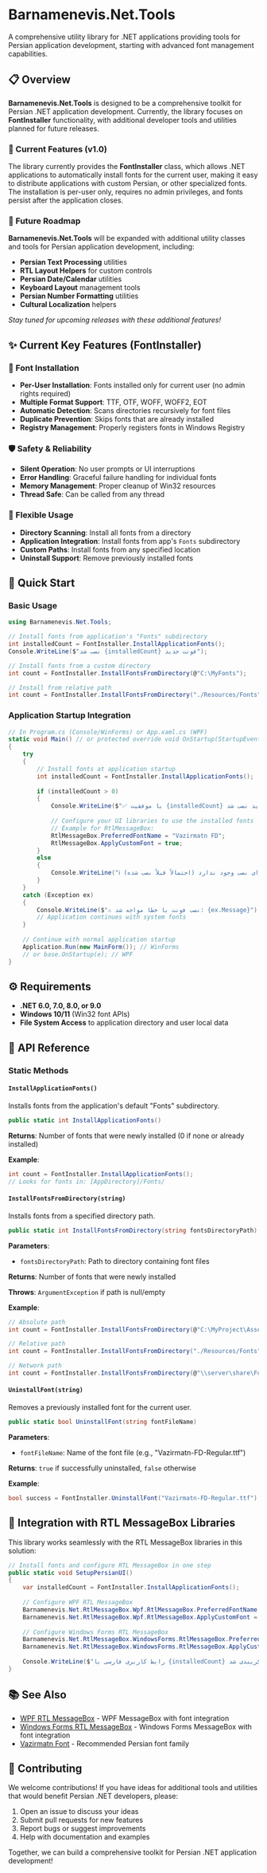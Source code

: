 ﻿# Barnamenevis.Net.Tools

A comprehensive utility library for .NET applications providing tools for Persian application development, starting with advanced font management capabilities.

## 📋 Overview

**Barnamenevis.Net.Tools** is designed to be a comprehensive toolkit for Persian .NET application development. Currently, the library focuses on **FontInstaller** functionality, with additional developer tools and utilities planned for future releases.

### 🔧 Current Features (v1.0)

The library currently provides the **FontInstaller** class, which allows .NET applications to automatically install fonts for the current user, making it easy to distribute applications with custom Persian, or other specialized fonts. The installation is per-user only, requires no admin privileges, and fonts persist after the application closes.

### 🚀 Future Roadmap

**Barnamenevis.Net.Tools** will be expanded with additional utility classes and tools for Persian application development, including:
- **Persian Text Processing** utilities
- **RTL Layout Helpers** for custom controls
- **Persian Date/Calendar** utilities  
- **Keyboard Layout** management tools
- **Persian Number Formatting** utilities
- **Cultural Localization** helpers

*Stay tuned for upcoming releases with these additional features!*

## ✨ Current Key Features (FontInstaller)

### 📝 Font Installation
- **Per-User Installation**: Fonts installed only for current user (no admin rights required)
- **Multiple Format Support**: TTF, OTF, WOFF, WOFF2, EOT
- **Automatic Detection**: Scans directories recursively for font files
- **Duplicate Prevention**: Skips fonts that are already installed
- **Registry Management**: Properly registers fonts in Windows Registry

### 🛡️ Safety & Reliability
- **Silent Operation**: No user prompts or UI interruptions
- **Error Handling**: Graceful failure handling for individual fonts
- **Memory Management**: Proper cleanup of Win32 resources
- **Thread Safe**: Can be called from any thread

### 🔧 Flexible Usage
- **Directory Scanning**: Install all fonts from a directory
- **Application Integration**: Install fonts from app's `Fonts` subdirectory
- **Custom Paths**: Install fonts from any specified location
- **Uninstall Support**: Remove previously installed fonts

## 🚀 Quick Start

### Basic Usage

```csharp
using Barnamenevis.Net.Tools;

// Install fonts from application's "Fonts" subdirectory
int installedCount = FontInstaller.InstallApplicationFonts();
Console.WriteLine($"نصب شد {installedCount} فونت جدید");

// Install fonts from a custom directory
int count = FontInstaller.InstallFontsFromDirectory(@"C:\MyFonts");

// Install from relative path
int count = FontInstaller.InstallFontsFromDirectory("./Resources/Fonts");
```

### Application Startup Integration

```csharp
// In Program.cs (Console/WinForms) or App.xaml.cs (WPF)
static void Main() // or protected override void OnStartup(StartupEventArgs e)
{
    try
    {
        // Install fonts at application startup
        int installedCount = FontInstaller.InstallApplicationFonts();
        
        if (installedCount > 0)
        {
            Console.WriteLine($"✅ با موفقیت {installedCount} فونت جدید نصب شد");
            
            // Configure your UI libraries to use the installed fonts
            // Example for RtlMessageBox:
            RtlMessageBox.PreferredFontName = "Vazirmatn FD";
            RtlMessageBox.ApplyCustomFont = true;
        }
        else
        {
            Console.WriteLine("ℹ️ فونت جدیدی برای نصب وجود ندارد (احتمالاً قبلاً نصب شده)");
        }
    }
    catch (Exception ex)
    {
        Console.WriteLine($"⚠️ نصب فونت با خطا مواجه شد: {ex.Message}");
        // Application continues with system fonts
    }
    
    // Continue with normal application startup
    Application.Run(new MainForm()); // WinForms
    // or base.OnStartup(e); // WPF
}
```

## ⚙️ Requirements

- **.NET 6.0, 7.0, 8.0, or 9.0**
- **Windows 10/11** (Win32 font APIs)
- **File System Access** to application directory and user local data

## 📖 API Reference

### Static Methods

#### `InstallApplicationFonts()`
Installs fonts from the application's default "Fonts" subdirectory.

```csharp
public static int InstallApplicationFonts()
```

**Returns**: Number of fonts that were newly installed (0 if none or already installed)

**Example**:
```csharp
int count = FontInstaller.InstallApplicationFonts();
// Looks for fonts in: [AppDirectory]/Fonts/
```

#### `InstallFontsFromDirectory(string)`
Installs fonts from a specified directory path.

```csharp
public static int InstallFontsFromDirectory(string fontsDirectoryPath)
```

**Parameters**:
- `fontsDirectoryPath`: Path to directory containing font files

**Returns**: Number of fonts that were newly installed

**Throws**: `ArgumentException` if path is null/empty

**Example**:
```csharp
// Absolute path
int count = FontInstaller.InstallFontsFromDirectory(@"C:\MyProject\Assets\Fonts");

// Relative path
int count = FontInstaller.InstallFontsFromDirectory("./Resources/Fonts");

// Network path
int count = FontInstaller.InstallFontsFromDirectory(@"\\server\share\Fonts");
```

#### `UninstallFont(string)`
Removes a previously installed font for the current user.

```csharp
public static bool UninstallFont(string fontFileName)
```

**Parameters**:
- `fontFileName`: Name of the font file (e.g., "Vazirmatn-FD-Regular.ttf")

**Returns**: `true` if successfully uninstalled, `false` otherwise

**Example**:
```csharp
bool success = FontInstaller.UninstallFont("Vazirmatn-FD-Regular.ttf");
```

## 🔗 Integration with RTL MessageBox Libraries

This library works seamlessly with the RTL MessageBox libraries in this solution:

```csharp
// Install fonts and configure RTL MessageBox in one step
public static void SetupPersianUI()
{
    var installedCount = FontInstaller.InstallApplicationFonts();
    
    // Configure WPF RTL MessageBox
    Barnamenevis.Net.RtlMessageBox.Wpf.RtlMessageBox.PreferredFontName = "Vazirmatn FD";
    Barnamenevis.Net.RtlMessageBox.Wpf.RtlMessageBox.ApplyCustomFont = true;
    
    // Configure Windows Forms RTL MessageBox  
    Barnamenevis.Net.RtlMessageBox.WindowsForms.RtlMessageBox.PreferredFontName = "Vazirmatn FD";
    Barnamenevis.Net.RtlMessageBox.WindowsForms.RtlMessageBox.ApplyCustomFont = true;
    
    Console.WriteLine($"رابط کاربری فارسی با {installedCount} فونت جدید پیکربندی شد");
}
```

## 📚 See Also

- [WPF RTL MessageBox](../Barnamenevis.Net.RtlMessageBox.Wpf/README.md) - WPF MessageBox with font integration
- [Windows Forms RTL MessageBox](../Barnamenevis.Net.RtlMessageBox.WindowsForms/README.md) - Windows Forms MessageBox with font integration
- [Vazirmatn Font](https://rastikerdar.github.io/vazirmatn/) - Recommended Persian font family

## 🤝 Contributing

We welcome contributions! If you have ideas for additional tools and utilities that would benefit Persian .NET developers, please:

1. Open an issue to discuss your ideas
2. Submit pull requests for new features
3. Report bugs or suggest improvements
4. Help with documentation and examples

Together, we can build a comprehensive toolkit for Persian .NET application development!